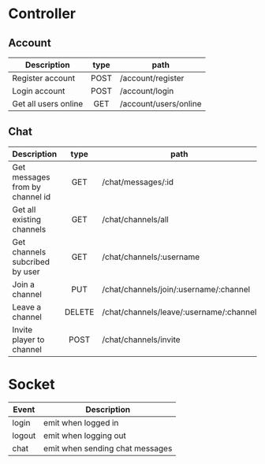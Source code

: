# Controller
## Account
| Description           | type | path                   |
| --------------------- |:----:|----------------------- |
| Register account      |POST  | /account/register      |
| Login account         |POST  | /account/login         |
| Get all users online  |GET   | /account/users/online  |

## Chat
| Description                       | type | path                                   |
| ---------------------             |:----:|-----------------------                 |
| Get messages from by channel id   |GET   | /chat/messages/:id                     |
| Get all existing channels         |GET   | /chat/channels/all                     |
| Get channels subcribed by user    |GET   | /chat/channels/:username               |   
| Join a channel                    |PUT   | /chat/channels/join/:username/:channel |
| Leave a channel                   |DELETE| /chat/channels/leave/:username/:channel|
| Invite player to channel          |POST  | /chat/channels/invite                  |


# Socket
|Event  | Description                       |
|-----  | -----------                       |
|login  | emit when logged in               |
|logout | emit when logging out             |
|chat   | emit when sending chat messages   |